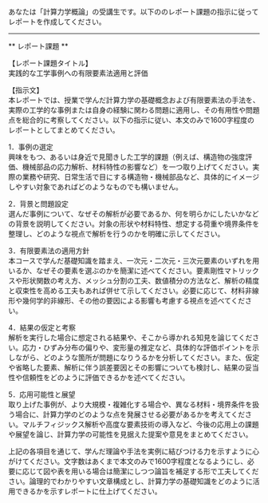 あなたは「計算力学概論」の受講生です。以下ののレポート課題の指示に従ってレポートを作成してください。

---------------------------------------
** レポート課題 **

【レポート課題タイトル】  
実践的な工学事例への有限要素法適用と評価

【指示文】  
本レポートでは、授業で学んだ計算力学の基礎概念および有限要素法の手法を、実際の工学的な事例または自身の経験に関わる問題に適用し、その有用性や問題点を総合的に考察してください。以下の指示に従い、本文のみで1600字程度のレポートとしてまとめてください。

1．事例の選定  
興味をもつ、あるいは身近で見聞きした工学的課題（例えば、構造物の強度評価、機械部品の応力解析、材料特性の影響など）を一つ取り上げてください。実際の業務や研究、日常生活で目にする構造物・機械部品など、具体的にイメージしやすい対象であればどのようなものでも構いません。

2．背景と問題設定  
選んだ事例について、なぜその解析が必要であるか、何を明らかにしたいかなどの背景を説明してください。対象の形状や材料特性、想定する荷重や境界条件を整理し、どのような視点で解析を行うのかを明確に示してください。

3．有限要素法の適用方針  
本コースで学んだ基礎知識を踏まえ、一次元・二次元・三次元要素のいずれを用いるか、なぜその要素を選ぶのかを簡潔に述べてください。要素剛性マトリックスや形状関数の考え方、メッシュ分割の工夫、数値積分の方法など、解析の精度と収束性を高める工夫もあれば併せて示してください。必要に応じて、材料非線形や幾何学的非線形、その他の要因による影響も考慮する視点を述べてください。

4．結果の仮定と考察  
解析を実行した場合に想定される結果や、そこから導かれる知見を論じてください。応力・ひずみ分布の偏りや、変形量の推定など、具体的な評価ポイントを示しながら、どのような箇所が問題になりうるかを分析してください。また、仮定や省略した要素、解析に伴う誤差要因とその影響についても検討し、結果の妥当性や信頼性をどのように評価できるかを述べてください。

5．応用可能性と展望  
取り上げた事例が、より大規模・複雑化する場合や、異なる材料・境界条件を扱う場合に、計算力学のどのような点を発展させる必要があるかを考えてください。マルチフィジックス解析や高度な要素技術の導入など、今後の応用上の課題や展望を論じ、計算力学の可能性を見据えた提案や意見をまとめてください。

上記の各項目を通じて、学んだ理論や手法を実例に結びつける力を示すように心がけてください。文字数はあくまで本文のみで1600字程度となるようにし、必要に応じて図や表を用いる場合は簡潔にしつつ論旨を補足する形で工夫してください。論理的でわかりやすい文章構成とし、計算力学の基礎知識をどのように活用できるかを示すレポートに仕上げてください。